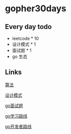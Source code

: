 # gopher30days

## Every day todo

- leetcode * 10
- 设计模式 * 1
- 面试题 * 1
- go 生态

## Links

[算法](https://github.com/greyireland/algorithm-pattern) 

[设计模式](https://github.com/sevenelevenlee/go-patterns)

[go面试题](https://github.com/0voice/interview_internal_reference)

[go学习路线](https://github.com/overnote/over-golang)

[go开发者路线](https://github.com/Alikhll/golang-developer-roadmap/blob/master/i18n/zh-CN/ReadMe-zh-CN.md)